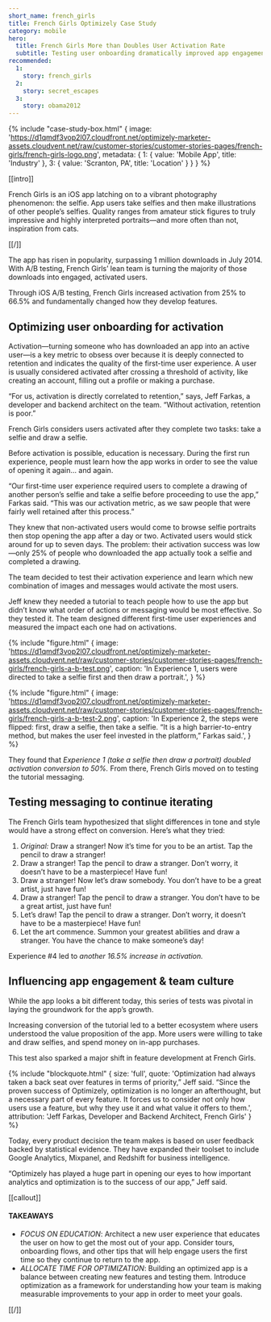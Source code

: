 ```yaml
---
short_name: french_girls
title: French Girls Optimizely Case Study
category: mobile
hero:
  title: French Girls More than Doubles User Activation Rate
  subtitle: Testing user onboarding dramatically improved app engagement and retention
recommended:
  1:
    story: french_girls
  2:
    story: secret_escapes
  3:
    story: obama2012
---
```

{% include "case-study-box.html"
  {
    image: 'https://d1qmdf3vop2l07.cloudfront.net/optimizely-marketer-assets.cloudvent.net/raw/customer-stories/customer-stories-pages/french-girls/french-girls-logo.png',
    metadata: {
      1: {
        value: 'Mobile App',
        title: 'Industry'
      },
      3: {
        value: 'Scranton, PA',
        title: 'Location'
      }
    }
  }
%}

[[intro]]

 French Girls is an iOS app latching on to a vibrant photography phenomenon: the selfie. App users take selfies and then make illustrations of other people’s selfies. Quality ranges from amateur stick figures to truly impressive and highly interpreted portraits—and more often than not, inspiration from cats.

[[/]]

The app has risen in popularity, surpassing 1 million downloads in July 2014. With A/B testing, French Girls’ lean team is turning the majority of those downloads into engaged, activated users.

Through iOS A/B testing, French Girls increased activation from 25% to 66.5% and fundamentally changed how they develop features.

## Optimizing user onboarding for activation

Activation—turning someone who has downloaded an app into an active user—is a key metric to obsess over because it is deeply connected to retention and indicates the quality of the first-time user experience. A user is usually considered activated after crossing a threshold of activity, like creating an account, filling out a profile or making a purchase.

“For us, activation is directly correlated to retention,” says, Jeff Farkas, a developer and backend architect on the team. “Without activation, retention is poor.”

French Girls considers users activated after they complete two tasks: take a selfie and draw a selfie.

Before activation is possible, education is necessary. During the first run experience, people must learn how the app works in order to see the value of opening it again… and again.

“Our first-time user experience required users to complete a drawing of another person’s selfie and take a selfie before proceeding to use the app,” Farkas said. “This was our activation metric, as we saw people that were fairly well retained after this process.”

They knew that non-activated users would come to browse selfie portraits then stop opening the app after a day or two. Activated users would stick around for up to seven days. The problem: their activation success was low—only 25% of people who downloaded the app actually took a selfie and completed a drawing.

The team decided to test their activation experience and learn which new combination of images and messages would activate the most users.

Jeff knew they needed a tutorial to teach people how to use the app but didn’t know what order of actions or messaging would be most effective. So they tested it. The team designed different first-time user experiences and measured the impact each one had on activations.

{% include "figure.html"
  {
    image: 'https://d1qmdf3vop2l07.cloudfront.net/optimizely-marketer-assets.cloudvent.net/raw/customer-stories/customer-stories-pages/french-girls/french-girls-a-b-test.png',
    caption: 'In Experience 1, users were directed to take a selfie first and then draw a portrait.',
  }
%}

{% include "figure.html"
  {
    image: 'https://d1qmdf3vop2l07.cloudfront.net/optimizely-marketer-assets.cloudvent.net/raw/customer-stories/customer-stories-pages/french-girls/french-girls-a-b-test-2.png',
    caption: 'In Experience 2, the steps were flipped: first, draw a selfie, then take a selfie. “It is a high barrier-to-entry method, but makes the user feel invested in the platform,” Farkas said.',
  }
%}

They found that *Experience 1 (take a selfie then draw a portrait) doubled activation conversion to 50%.* From there, French Girls moved on to testing the tutorial messaging.

## Testing messaging to continue iterating

The French Girls team hypothesized that slight differences in tone and style would have a strong effect on conversion. Here’s what they tried:

1. *Original:* Draw a stranger! Now it’s time for you to be an artist. Tap the pencil to draw a stranger!
2. Draw a stranger! Tap the pencil to draw a stranger. Don’t worry, it doesn’t have to be a masterpiece! Have fun!
3. Draw a stranger! Now let’s draw somebody. You don’t have to be a great artist, just have fun!
4. Draw a stranger! Tap the pencil to draw a stranger. You don’t have to be a great artist, just have fun!
5. Let’s draw! Tap the pencil to draw a stranger. Don’t worry, it doesn’t have to be a masterpiece! Have fun!
6. Let the art commence. Summon your greatest abilities and draw a stranger. You have the chance to make someone’s day!

Experience #4 led to *another 16.5% increase in activation.*

## Influencing app engagement & team culture

While the app looks a bit different today, this series of tests was pivotal in laying the groundwork for the app’s growth.

Increasing conversion of the tutorial led to a better ecosystem where users understood the value proposition of the app. More users were willing to take and draw selfies, and spend money on in-app purchases.

This test also sparked a major shift in feature development at French Girls.

{% include "blockquote.html"
  {
    size: 'full',
    quote: 'Optimization had always taken a back seat over features in terms of priority,” Jeff said. “Since the proven success of Optimizely, optimization is no longer an afterthought, but a necessary part of every feature. It forces us to consider not only how users use a feature, but why they use it and what value it offers to them.',
    attribution: 'Jeff Farkas, Developer and Backend Architect, French Girls'
  }
%}

Today, every product decision the team makes is based on user feedback backed by statistical evidence. They have expanded their toolset to include Google Analytics, Mixpanel, and Redshift for business intelligence.

“Optimizely has played a huge part in opening our eyes to how important analytics and optimization is to the success of our app,” Jeff said.

[[callout]]

#### TAKEAWAYS

- *FOCUS ON EDUCATION*: Architect a new user experience that educates the user on how to get the most out of your app. Consider tours, onboarding flows, and other tips that will help engage users the first time so they continue to return to the app.
- *ALLOCATE TIME FOR OPTIMIZATION*: Building an optimized app is a balance between creating new features and testing them. Introduce optimization as a framework for understanding how your team is making measurable improvements to your app in order to meet your goals.

[[/]]